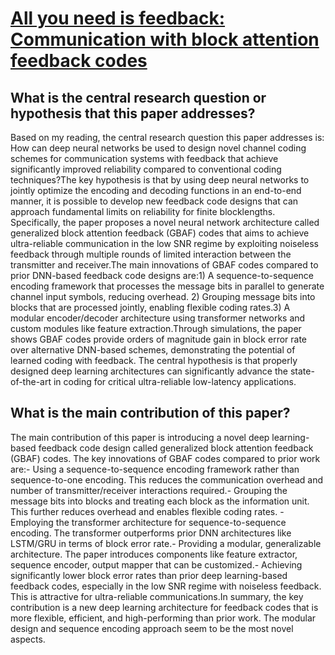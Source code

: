 # [All you need is feedback: Communication with block attention feedback   codes](https://arxiv.org/abs/2206.09457)

## What is the central research question or hypothesis that this paper addresses?

Based on my reading, the central research question this paper addresses is: How can deep neural networks be used to design novel channel coding schemes for communication systems with feedback that achieve significantly improved reliability compared to conventional coding techniques?The key hypothesis is that by using deep neural networks to jointly optimize the encoding and decoding functions in an end-to-end manner, it is possible to develop new feedback code designs that can approach fundamental limits on reliability for finite blocklengths. Specifically, the paper proposes a novel neural network architecture called generalized block attention feedback (GBAF) codes that aims to achieve ultra-reliable communication in the low SNR regime by exploiting noiseless feedback through multiple rounds of limited interaction between the transmitter and receiver.The main innovations of GBAF codes compared to prior DNN-based feedback code designs are:1) A sequence-to-sequence encoding framework that processes the message bits in parallel to generate channel input symbols, reducing overhead. 2) Grouping message bits into blocks that are processed jointly, enabling flexible coding rates.3) A modular encoder/decoder architecture using transformer networks and custom modules like feature extraction.Through simulations, the paper shows GBAF codes provide orders of magnitude gain in block error rate over alternative DNN-based schemes, demonstrating the potential of learned coding with feedback. The central hypothesis is that properly designed deep learning architectures can significantly advance the state-of-the-art in coding for critical ultra-reliable low-latency applications.


## What is the main contribution of this paper?

The main contribution of this paper is introducing a novel deep learning-based feedback code design called generalized block attention feedback (GBAF) codes. The key innovations of GBAF codes compared to prior work are:- Using a sequence-to-sequence encoding framework rather than sequence-to-one encoding. This reduces the communication overhead and number of transmitter/receiver interactions required.- Grouping the message bits into blocks and treating each block as the information unit. This further reduces overhead and enables flexible coding rates. - Employing the transformer architecture for sequence-to-sequence encoding. The transformer outperforms prior DNN architectures like LSTM/GRU in terms of block error rate.- Providing a modular, generalizable architecture. The paper introduces components like feature extractor, sequence encoder, output mapper that can be customized.- Achieving significantly lower block error rates than prior deep learning-based feedback codes, especially in the low SNR regime with noiseless feedback. This is attractive for ultra-reliable communications.In summary, the key contribution is a new deep learning architecture for feedback codes that is more flexible, efficient, and high-performing than prior work. The modular design and sequence encoding approach seem to be the most novel aspects.
